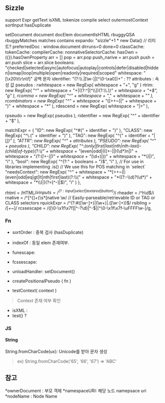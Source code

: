 ##

## Sizzle

support
Expr
getText
isXML
tokenize
compile
select
outermostContext
sortInput
hasDuplicate

setDocument
document
docElem
documentIsHTML
rbuggyQSA
rbuggyMatches
matches
contains
expando: "sizzle"+1 * new Data() // 리미트?
preferredDoc : window.document
dirruns=0
done=0
classCache:
tokenCache:
compilerCache:
nonnativeSelectorCache:
hasOwn = ({}).hasOwnProperty
arr = []
pop = arr.pop
push_narive = arr.push
push = arr.push
slice = arr.slice
booleans: "checked|selected|async|autofocus|autoplay|controls|defer|disabled|hidden|ismap|loop|multiple|open|readonly|required|scoped"
whitespace: "[\\x20\\t\\r\\n\\f]" 공백 문자
identifier: "(?:\\\\.|[\\w-]|[^\0-\\xa0])+" : ??
attributes : 속성 값
pseudos :
rwhitespace = new RegExp( whitespace + "+", "g" )
rtrim: new RegExp( "^" + whitespace + "+|((?:^|[^\\\\])(?:\\\\.)*)" + whitespace + "+$", "g" ),
rcomma = new RegExp( "^" + whitespace + "*," + whitespace + "*" ),
rcombinators = new RegExp( "^" + whitespace + "*([>+~]|" + whitespace + ")" + whitespace + "*" ),
rdescend = new RegExp( whitespace + "|>" ),

rpseudo = new RegExp( pseudos ),
ridentifier = new RegExp( "^" + identifier + "$" ),

matchExpr = {
  "ID": new RegExp( "^#(" + identifier + ")" ),
  "CLASS": new RegExp( "^\\.(" + identifier + ")" ),
  "TAG": new RegExp( "^(" + identifier + "|[*])" ),
  "ATTR": new RegExp( "^" + attributes ),
  "PSEUDO": new RegExp( "^" + pseudos ),
  "CHILD": new RegExp( "^:(only|first|last|nth|nth-last)-(child|of-type)(?:\\(" + whitespace +
    "*(even|odd|(([+-]|)(\\d*)n|)" + whitespace + "*(?:([+-]|)" + whitespace +
    "*(\\d+)|))" + whitespace + "*\\)|)", "i" ),
  "bool": new RegExp( "^(?:" + booleans + ")$", "i" ),
  // For use in libraries implementing .is()
  // We use this for POS matching in `select`
  "needsContext": new RegExp( "^" + whitespace + "*[>+~]|:(even|odd|eq|gt|lt|nth|first|last)(?:\\(" +
    whitespace + "*((?:-\\d)?\\d*)" + whitespace + "*\\)|)(?=[^-]|$)", "i" )
},

rhtml = /HTML$/i
rinputs = /^(?:input|select|textarea|button)$/i
rheader = /^h\d$/i
rnative = /^[^{]+\{\s*\[native \w/
// Easily-parseable/retrievable ID or TAG or CLASS selectors
rquickExpr = /^(?:#([\w-]+)|(\w+)|\.([\w-]+))$/
rsibling = /[+~]/
rcssescape = /([\0-\x1f\x7f]|^-?\d)|^-$|[^\0-\x1f\x7f-\uFFFF\w-]/g,

### Fn
* sortOrder : 중복 검사 (hasDuplicate)
* indexOf : 동일 elem 존재여부.
* funescape:
* fcssescape:
* unloadHandler: setDocument() 

* createPositionalPseudo ( fn )
> 

* testContext( context ) 
> Context 존재 여부 확인

* isXML : 
* test() ?




### JS
#### String
String.fromCharCode(ux): Unicode를 받아 문자 생성
> ex) String.fromCharCode('65', '66', '67') => 'ABC'


## 참고
*ownerDocument : 부모 객체
*namespaceURI: 해당 노드 namepsace uri
*nodeName : Node Name
